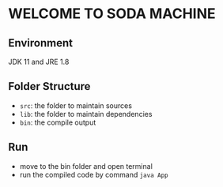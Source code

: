 # WELCOME TO SODA MACHINE
## Environment

JDK 11 and JRE 1.8

## Folder Structure

- `src`: the folder to maintain sources
- `lib`: the folder to maintain dependencies
- `bin`: the compile output

## Run
- move to the bin folder and open terminal
- run the compiled code by command `java App`
